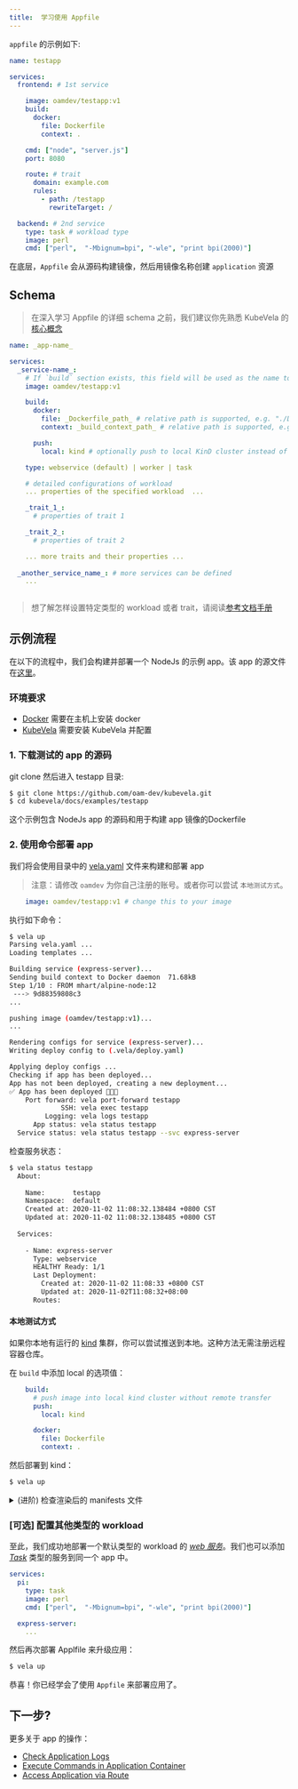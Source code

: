 ```yaml
---
title:  学习使用 Appfile
---
```


`appfile` 的示例如下:

```yaml
name: testapp

services:
  frontend: # 1st service

    image: oamdev/testapp:v1
    build:
      docker:
        file: Dockerfile
        context: .

    cmd: ["node", "server.js"]
    port: 8080

    route: # trait
      domain: example.com
      rules:
        - path: /testapp
          rewriteTarget: /

  backend: # 2nd service
    type: task # workload type
    image: perl 
    cmd: ["perl",  "-Mbignum=bpi", "-wle", "print bpi(2000)"]
```

在底层，`Appfile` 会从源码构建镜像，然后用镜像名称创建 `application` 资源

## Schema

> 在深入学习 Appfile 的详细 schema 之前，我们建议你先熟悉 KubeVela 的[核心概念](../core-concepts/application)

```yaml
name: _app-name_

services:
  _service-name_:
    # If `build` section exists, this field will be used as the name to build image. Otherwise, KubeVela will try to pull the image with given name directly.
    image: oamdev/testapp:v1

    build:
      docker:
        file: _Dockerfile_path_ # relative path is supported, e.g. "./Dockerfile"
        context: _build_context_path_ # relative path is supported, e.g. "."

      push:
        local: kind # optionally push to local KinD cluster instead of remote registry

    type: webservice (default) | worker | task

    # detailed configurations of workload
    ... properties of the specified workload  ...

    _trait_1_:
      # properties of trait 1

    _trait_2_:
      # properties of trait 2

    ... more traits and their properties ...
  
  _another_service_name_: # more services can be defined
    ...
  
```

> 想了解怎样设置特定类型的 workload 或者 trait，请阅读[参考文档手册](./check-ref-doc)

## 示例流程

在以下的流程中，我们会构建并部署一个 NodeJs 的示例 app。该 app 的源文件在[这里](https://github.com/oam-dev/kubevela/tree/master/docs/examples/testapp)。

### 环境要求

- [Docker](https://docs.docker.com/get-docker/) 需要在主机上安装 docker
- [KubeVela](../getting-started/quick-install) 需要安装 KubeVela 并配置

### 1. 下载测试的 app 的源码

git clone 然后进入 testapp 目录:

```bash
$ git clone https://github.com/oam-dev/kubevela.git
$ cd kubevela/docs/examples/testapp
```

这个示例包含 NodeJs app 的源码和用于构建 app 镜像的Dockerfile

### 2. 使用命令部署 app

我们将会使用目录中的 [vela.yaml](https://github.com/oam-dev/kubevela/tree/master/docs/examples/testapp/vela.yaml) 文件来构建和部署 app

> 注意：请修改 `oamdev` 为你自己注册的账号。或者你可以尝试 `本地测试方式`。

```yaml
    image: oamdev/testapp:v1 # change this to your image
```

执行如下命令：

```bash
$ vela up
Parsing vela.yaml ...
Loading templates ...

Building service (express-server)...
Sending build context to Docker daemon  71.68kB
Step 1/10 : FROM mhart/alpine-node:12
 ---> 9d88359808c3
...

pushing image (oamdev/testapp:v1)...
...

Rendering configs for service (express-server)...
Writing deploy config to (.vela/deploy.yaml)

Applying deploy configs ...
Checking if app has been deployed...
App has not been deployed, creating a new deployment...
✅ App has been deployed 🚀🚀🚀
    Port forward: vela port-forward testapp
             SSH: vela exec testapp
         Logging: vela logs testapp
      App status: vela status testapp
  Service status: vela status testapp --svc express-server
```


检查服务状态：

```bash
$ vela status testapp
  About:
  
    Name:       testapp
    Namespace:  default
    Created at: 2020-11-02 11:08:32.138484 +0800 CST
    Updated at: 2020-11-02 11:08:32.138485 +0800 CST
  
  Services:
  
    - Name: express-server
      Type: webservice
      HEALTHY Ready: 1/1
      Last Deployment:
        Created at: 2020-11-02 11:08:33 +0800 CST
        Updated at: 2020-11-02T11:08:32+08:00
      Routes:

```

#### 本地测试方式

如果你本地有运行的 [kind](../getting-started/quick-install) 集群，你可以尝试推送到本地。这种方法无需注册远程容器仓库。

在 `build` 中添加 local 的选项值：

```yaml
    build:
      # push image into local kind cluster without remote transfer
      push:
        local: kind

      docker:
        file: Dockerfile
        context: .
```

然后部署到 kind：

```bash
$ vela up
```

<details><summary>(进阶) 检查渲染后的 manifests 文件</summary>

默认情况下，Vela 通过 `./vela/deploy.yaml` 渲染最后的 manifests 文件：

```yaml
apiVersion: core.oam.dev/v1alpha2
kind: ApplicationConfiguration
metadata:
  name: testapp
  namespace: default
spec:
  components:
  - componentName: express-server
---
apiVersion: core.oam.dev/v1alpha2
kind: Component
metadata:
  name: express-server
  namespace: default
spec:
  workload:
    apiVersion: apps/v1
    kind: Deployment
    metadata:
      name: express-server
    ...
---
apiVersion: core.oam.dev/v1alpha2
kind: HealthScope
metadata:
  name: testapp-default-health
  namespace: default
spec:
  ...
```
</details>

### [可选] 配置其他类型的 workload

至此，我们成功地部署一个默认类型的 workload 的 *[web 服务](../end-user/components/cue/webservice)*。我们也可以添加 *[Task](../end-user/components/cue/task)* 类型的服务到同一个 app 中。

```yaml
services:
  pi:
    type: task
    image: perl 
    cmd: ["perl",  "-Mbignum=bpi", "-wle", "print bpi(2000)"]

  express-server:
    ...
```

然后再次部署 Applfile 来升级应用：

```bash
$ vela up
```

恭喜！你已经学会了使用 `Appfile` 来部署应用了。

## 下一步?

更多关于 app 的操作：
- [Check Application Logs](./check-logs)
- [Execute Commands in Application Container](./exec-cmd)
- [Access Application via Route](./port-forward)

